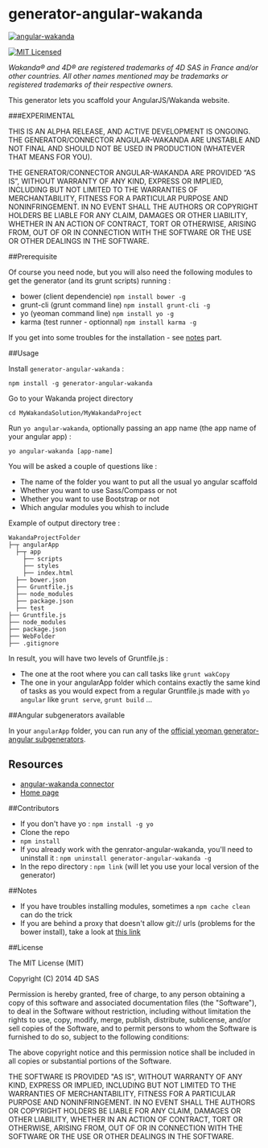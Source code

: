 generator-angular-wakanda
=========================
[![ angular-wakanda ](http://www.wakanda.org/sites/default/files/medias/128.png)](http://www.wakanda.org/angular-wakanda/)

[![MIT Licensed](http://img.shields.io/badge/license-MIT-blue.svg?style=flat)](#license)

*Wakanda® and 4D® are registered trademarks of 4D SAS in France and/or other countries. All other names mentioned may be trademarks or registered trademarks of their respective owners.*

This generator lets you scaffold your AngularJS/Wakanda website.

###EXPERIMENTAL

THIS IS AN ALPHA RELEASE, AND ACTIVE DEVELOPMENT IS ONGOING. THE GENERATOR/CONNECTOR ANGULAR-WAKANDA ARE UNSTABLE AND NOT FINAL AND SHOULD NOT BE USED IN PRODUCTION (WHATEVER THAT MEANS FOR YOU).

THE GENERATOR/CONNECTOR ANGULAR-WAKANDA ARE PROVIDED “AS IS”, WITHOUT WARRANTY OF ANY KIND, EXPRESS OR IMPLIED, INCLUDING BUT NOT LIMITED TO THE WARRANTIES OF MERCHANTABILITY, FITNESS FOR A PARTICULAR PURPOSE AND NONINFRINGEMENT. IN NO EVENT SHALL THE AUTHORS OR COPYRIGHT HOLDERS BE LIABLE FOR ANY CLAIM, DAMAGES OR OTHER LIABILITY, WHETHER IN AN ACTION OF CONTRACT, TORT OR OTHERWISE, ARISING FROM, OUT OF OR IN CONNECTION WITH THE SOFTWARE OR THE USE OR OTHER DEALINGS IN THE SOFTWARE.

##Prerequisite

Of course you need node, but you will also need the following modules to get the generator (and its grunt scripts) running :

* bower (client dependencie) `npm install bower -g`
* grunt-cli (grunt command line) `npm install grunt-cli -g`
* yo (yeoman command line) `npm install yo -g`
* karma (test runner - optionnal) `npm install karma -g`

If you get into some troubles for the installation - see [notes](#notes) part.

##Usage

Install `generator-angular-wakanda` :

```
npm install -g generator-angular-wakanda
```

Go to your Wakanda project directory

```
cd MyWakandaSolution/MyWakandaProject
```

Run `yo angular-wakanda`, optionally passing an app name (the app name of your angular app) :

```
yo angular-wakanda [app-name]
```

You will be asked a couple of questions like :

* The name of the folder you want to put all the usual yo angular scaffold
* Whether you want to use Sass/Compass or not
* Whether you want to use Bootstrap or not
* Which angular modules you whish to include

Example of output directory tree :

```
WakandaProjectFolder
├─┬ angularApp
  ├─┬ app
    ├── scripts
    ├── styles
    ├── index.html
  ├── bower.json
  ├── Gruntfile.js
  ├── node_modules
  ├── package.json
  ├── test
├── Gruntfile.js
├── node_modules
├── package.json
├── WebFolder
├── .gitignore
```
In result, you will have two levels of Gruntfile.js :

* The one at the root where you can call tasks like `grunt wakCopy`
* The one in your angularApp folder which contains exactly the same kind of tasks as you would expect from a regular Gruntfile.js made with `yo angular` like `grunt serve`, `grunt build` …

##Angular subgenerators available

In your `angularApp` folder, you can run any of the [official yeoman generator-angular subgenerators](https://github.com/yeoman/generator-angular/blob/master/readme.md#generators).

## Resources

* [angular-wakanda connector](https://github.com/Wakanda/bower-angular-wakanda)
* [Home page](http://www.wakanda.org/angular-wakanda/)

##Contributors

* If you don't have yo : `npm install -g yo`
* Clone the repo
* `npm install`
* If you already work with the genrator-angular-wakanda, you'll need to uninstall it : `npm uninstall generator-angular-wakanda -g`
* In the repo directory : `npm link` (will let you use your local version of the generator)

##Notes

* If you have troubles installing modules, sometimes a `npm cache clean` can do the trick
* If you are behind a proxy that doesn't allow git:// urls (problems for the bower install), take a look at [this link](https://coderwall.com/p/sitezg)

##License

The MIT License (MIT)

Copyright (C) 2014 4D SAS

Permission is hereby granted, free of charge, to any person obtaining a copy
of this software and associated documentation files (the "Software"), to deal
in the Software without restriction, including without limitation the rights
to use, copy, modify, merge, publish, distribute, sublicense, and/or sell
copies of the Software, and to permit persons to whom the Software is
furnished to do so, subject to the following conditions:

The above copyright notice and this permission notice shall be included in all
copies or substantial portions of the Software.

THE SOFTWARE IS PROVIDED "AS IS", WITHOUT WARRANTY OF ANY KIND, EXPRESS OR
IMPLIED, INCLUDING BUT NOT LIMITED TO THE WARRANTIES OF MERCHANTABILITY,
FITNESS FOR A PARTICULAR PURPOSE AND NONINFRINGEMENT. IN NO EVENT SHALL THE
AUTHORS OR COPYRIGHT HOLDERS BE LIABLE FOR ANY CLAIM, DAMAGES OR OTHER
LIABILITY, WHETHER IN AN ACTION OF CONTRACT, TORT OR OTHERWISE, ARISING FROM,
OUT OF OR IN CONNECTION WITH THE SOFTWARE OR THE USE OR OTHER DEALINGS IN THE
SOFTWARE.